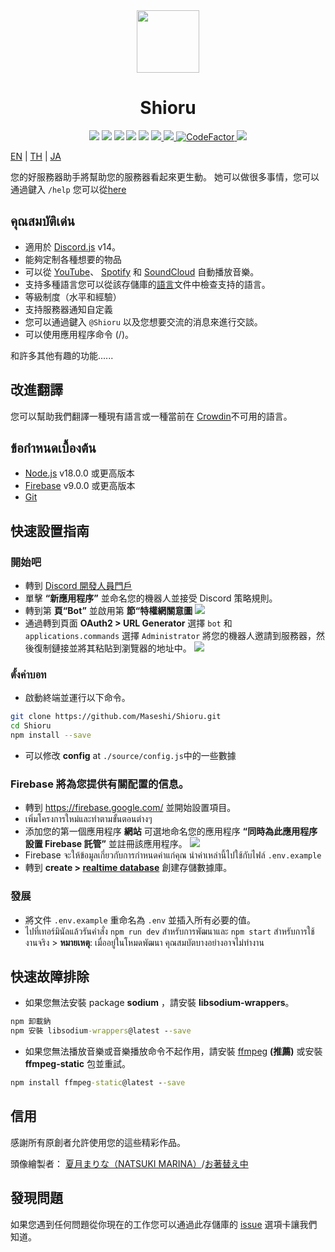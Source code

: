 <div align="center">
  <img src="https://raw.githubusercontent.com/Maseshi/Shioru/main/assets/icons/favicon-circle.png" width="100" />
  <h1>
    <strong>Shioru</strong>
  </h1>
  <img src="https://img.shields.io/badge/discord.js-v14-7354F6?logo=discord&logoColor=white" />
  <img src="https://img.shields.io/github/stars/Maseshi/Shioru.svg?logo=github" />
  <img src="https://img.shields.io/github/v/release/Maseshi/Shioru">
  <img src="https://img.shields.io/github/license/Maseshi/Shioru.svg?logo=github" />
  <img src="https://img.shields.io/github/last-commit/Maseshi/Shioru">
  <a title="Status" target="_blank" href="https://shioru.statuspage.io/">
    <img src="https://img.shields.io/badge/dynamic/json?logo=google-cloud&logoColor=white&label=status&query=status.indicator&url=https%3A%2F%2Fq60yrzp0cbgg.statuspage.io%2Fapi%2Fv2%2Fstatus.json" />
  </a>
  <a title="Crowdin" target="_blank" href="https://crowdin.com/project/shioru-bot">
    <img src="https://badges.crowdin.net/shioru-bot/localized.svg">
  </a>
  <a title="CodeFactor" target="_blank" href="https://www.codefactor.io/repository/github/maseshi/shioru">
    <img src="https://www.codefactor.io/repository/github/maseshi/shioru/badge" alt="CodeFactor" />
  </a>
  <a title="Top.gg" target="_blank" href="https://top.gg/bot/704706906505347183">
    <img src="https://top.gg/api/widget/upvotes/704706906505347183.svg">
  </a>
</div>

[EN](https://github.com/Maseshi/Shioru/blob/main/documents/README.en.md) | [TH](https://github.com/Maseshi/Shioru/blob/main/documents/README.th.md) | [JA](https://github.com/Maseshi/Shioru/blob/main/documents/README.ja.md)

您的好服務器助手將幫助您的服務器看起來更生動。 她可以做很多事情，您可以通過鍵入 `/help` 您可以從[here](https://discord.com/api/oauth2/authorize?client_id=704706906505347183&permissions=8&scope=applications.commands%20bot&redirect_uri=https%3A%2F%2Fshiorus.web.app%2Fthanks-you)

## คุณสมบัติเด่น

- 適用於 [Discord.js](https://discord.js.org/) v14。
- 能夠定制各種想要的物品
- 可以從 [YouTube](https://www.youtube.com/)、 [Spotify](https://www.spotify.com/) 和 [SoundCloud](https://soundcloud.com/) 自動播放音樂。
- 支持多種語言您可以從該存儲庫的[語言](https://github.com/Maseshi/shioru/blob/main/source/languages)文件中檢查支持的語言。
- 等級制度（水平和經驗）
- 支持服務器通知自定義
- 您可以通過鍵入 `@Shioru` 以及您想要交流的消息來進行交談。
- 可以使用應用程序命令 (/)。

和許多其他有趣的功能......

## 改進翻譯

您可以幫助我們翻譯一種現有語言或一種當前在 [Crowdin](https://crowdin.com/project/shioru-bot)不可用的語言。

## ข้อกำหนดเบื้องต้น

- [Node.js](https://nodejs.org/) v18.0.0 或更高版本
- [Firebase](https://firebase.google.com/) v9.0.0 或更高版本
- [Git](https://git-scm.com/downloads)

## 快速設置指南

### 開始吧

- 轉到 [Discord 開發人員門戶](https://discord.com/developers/applications)
- 單擊 **“新應用程序”** 並命名您的機器人並接受 Discord 策略規則。
- 轉到第 **頁“Bot”** 並啟用第 **節“特權網關意圖** ![](https://raw.githubusercontent.com/Maseshi/Shioru/main/assets/images/discord-developer-portal-privileged-gateway-intents.png)
- 通過轉到頁面 **OAuth2 > URL Generator** 選擇 `bot` 和 `applications.commands` 選擇 `Administrator` 將您的機器人邀請到服務器，然後復制鏈接並將其粘貼到瀏覽器的地址中。 ![](https://raw.githubusercontent.com/Maseshi/Shioru/main/assets/images/discord-developer-portal-scopes.png)

### ตั้งค่าบอท

- 啟動終端並運行以下命令。

```bash
git clone https://github.com/Maseshi/Shioru.git
cd Shioru
npm install --save
```

- 可以修改 **config** at `./source/config.js`中的一些數據

### Firebase 將為您提供有關配置的信息。

- 轉到 https://firebase.google.com/ 並開始設置項目。
- เพิ่มโครงการใหม่และทำตามขั้นตอนต่างๆ
- 添加您的第一個應用程序 **網站** 可選地命名您的應用程序 **“同時為此應用程序設置 Firebase 託管”** 並註冊該應用程序。 ![](https://raw.githubusercontent.com/Maseshi/Shioru/main/assets/images/firebase-setup-web-application.png)
- Firebase จะให้ข้อมูลเกี่ยวกับการกำหนดค่าแก่คุณ นำค่าเหล่านี้ไปใช้กับไฟล์ `.env.example`
- 轉到 **create > [realtime database](https://console.firebase.google.com/u/0/project/_/database/data)** 創建存儲數據庫。

### 發展

- 將文件 `.env.example` 重命名為 `.env` 並插入所有必要的值。
- ไปที่เทอร์มินัลแล้วรันคำสั่ง `npm run dev` สำหรับการพัฒนาและ `npm start` สำหรับการใช้งานจริง > **หมายเหตุ**: เมื่ออยู่ในโหมดพัฒนา คุณสมบัตบางอย่างอาจไม่ทำงาน

## 快速故障排除

- 如果您無法安裝 package **sodium** ，請安裝 **libsodium-wrappers**。
```bat
npm 卸載鈉
npm 安裝 libsodium-wrappers@latest --save
```
- 如果您無法播放音樂或音樂播放命令不起作用，請安裝 [ffmpeg](https://ffmpeg.org/download.html) **(推薦)** 或安裝 **ffmpeg-static** 包並重試。
```bat
npm install ffmpeg-static@latest --save
```

## 信用

感謝所有原創者允許使用您的這些精彩作品。

頭像繪製者： [夏月まりな（NATSUKI MARINA）](https://www.pixiv.net/en/users/482462)/[お著替え中](https://www.pixiv.net/en/artworks/76075098)

## 發現問題

如果您遇到任何問題從你現在的工作您可以通過此存儲庫的 [issue](https://github.com/Maseshi/Shioru/issues) 選項卡讓我們知道。
